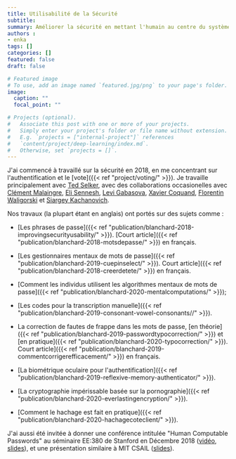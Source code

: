 ```yaml
---
title: Utilisabilité de la Sécurité
subtitle: 
summary: Améliorer la sécurité en mettant l'humain au centre du système.
authors : 
- enka
tags: []
categories: []
featured: false
draft: false

# Featured image
# To use, add an image named `featured.jpg/png` to your page's folder. 
image:
  caption: ""
  focal_point: ""

# Projects (optional).
#   Associate this post with one or more of your projects.
#   Simply enter your project's folder or file name without extension.
#   E.g. `projects = ["internal-project"]` references 
#   `content/project/deep-learning/index.md`.
#   Otherwise, set `projects = []`.
---
```

J'ai commencé à travaillé sur la sécurité en 2018, en me concentrant sur l'authentification et le [vote]({{< ref "project/voting/" >}}). Je travaille principalement avec [Ted Selker](http://ted.selker.com/), avec des collaborations occasionelles avec [Clément Malaingre](https://www.linkedin.com/in/cl%C3%A9ment-malaingre-57b165131/?originalSubdomain=fr), [Eli Sennesh](https://esennesh.github.io/), [Levi Gabasova](http://www.winterhazelly.cloud), [Xavier Coquand](https://www.linkedin.com/in/xavier-coquand-423161b0/?originalSubdomain=fr), [Florentin Waligorski](https://www.researchgate.net/profile/Florentin_Waligorski) et [Siargey Kachanovich](http://perso.eleves.ens-rennes.fr/people/siargey.kachanovich/).

Nos travaux (la plupart étant en anglais) ont portés sur des sujets comme :

- [Les phrases de passe]({{< ref "publication/blanchard-2018-improvingsecurityusability/" >}}). [Court article]({{< ref "publication/blanchard-2018-motsdepasse/" >}}) en français.

- [Les gestionnaires mentaux de mots de passe]({{< ref "publication/blanchard-2019-cuepinselect/" >}}). Court article]({{< ref "publication/blanchard-2018-creerdetete/" >}}) en français.

- [Comment les individus utilisent les algorithmes mentaux de mots de passe]({{< ref "publication/blanchard-2020-mentalcomputations/" >}});

- [Les codes pour la transcription manuelle]({{< ref "publication/blanchard-2019-consonant-vowel-consonants//" >}}).

- La correction de fautes de frappe dans les mots de passe, [en théorie]({{< ref "publication/blanchard-2019-passwordtypocorrection/" >}}) et  [en pratique]({{< ref "publication/blanchard-2020-typocorrection/" >}}). Court article]({{< ref "publication/blanchard-2019-commentcorrigerefficacement/" >}}) en français.

- [La biométrique oculaire pour l'authentification]({{< ref "publication/blanchard-2019-reflexive-memory-authenticator/" >}}).
 
- [La cryptographie impérissable basée sur la pornographie]({{< ref "publication/blanchard-2020-everlastingencryption/" >}}).

- [Comment le hachage est fait en pratique]({{< ref "publication/blanchard-2020-hachagecoteclient/" >}}).

J'ai aussi été invitée à donner une conférence intitulée "Human Computable Passwords" au séminaire EE:380 de Stanford en Décembre 2018 ([vidéo](https://www.youtube.com/watch?v=HalVaS-CvMU), [slides](/files/Human_Computable_Passwords_stanford.pdf)), et une présentation similaire à MIT CSAIL ([slides](/files/Human_Computable_Passwords_mit.pdf)).
